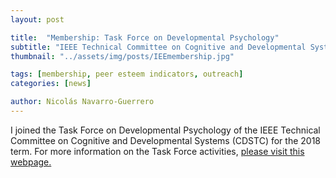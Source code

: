 ```yaml
---
layout: post

title:  "Membership: Task Force on Developmental Psychology"
subtitle: "IEEE Technical Committee on Cognitive and Developmental Systems (CDSTC)"
thumbnail: "../assets/img/posts/IEEmembership.jpg"

tags: [membership, peer esteem indicators, outreach]
categories: [news]

author: Nicolás Navarro-Guerrero
---
```


I joined the Task Force on Developmental Psychology of the IEEE Technical Committee on Cognitive and Developmental Systems (CDSTC) for the 2018 term. For more information on the Task Force activities, <a href="https://cdstc.gitlab.io/task-force-on-developmental-psychology/members/" target="_blank">please visit this webpage.</a>

<!--more-->

